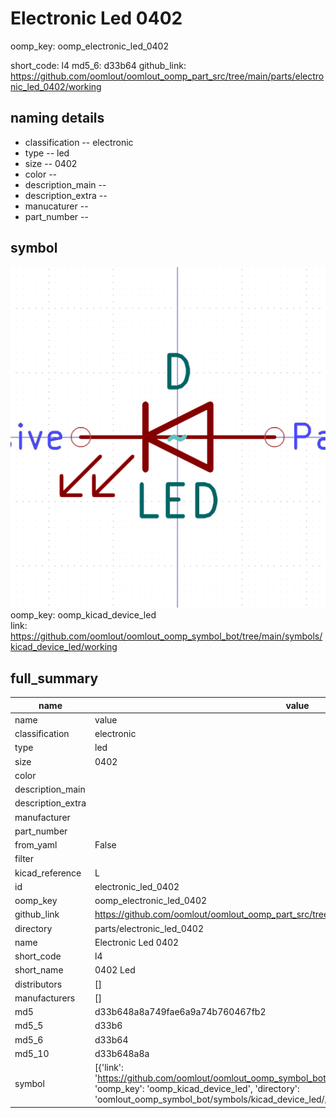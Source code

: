 # Electronic Led 0402
oomp_key: oomp_electronic_led_0402 


short_code: l4
md5_6: d33b64
github_link: https://github.com/oomlout/oomlout_oomp_part_src/tree/main/parts/electronic_led_0402/working
## naming details
* classification -- electronic
* type -- led
* size -- 0402
* color -- 
* description_main -- 
* description_extra -- 
* manucaturer -- 
* part_number -- 



## symbol

![](symbol/0/working/working_600.png)  
oomp_key: oomp_kicad_device_led  
link: https://github.com/oomlout/oomlout_oomp_symbol_bot/tree/main/symbols/kicad_device_led/working  


## full_summary
| name | value | 
| --- | --- | 
| name | value | 
| classification | electronic | 
| type | led | 
| size | 0402 | 
| color |  | 
| description_main |  | 
| description_extra |  | 
| manufacturer |  | 
| part_number |  | 
| from_yaml | False | 
| filter |  | 
| kicad_reference | L | 
| id | electronic_led_0402 | 
| oomp_key | oomp_electronic_led_0402 | 
| github_link | https://github.com/oomlout/oomlout_oomp_part_src/tree/main/parts/electronic_led_0402/working | 
| directory | parts/electronic_led_0402 | 
| name | Electronic Led 0402 | 
| short_code | l4 | 
| short_name | 0402 Led | 
| distributors | [] | 
| manufacturers | [] | 
| md5 | d33b648a8a749fae6a9a74b760467fb2 | 
| md5_5 | d33b6 | 
| md5_6 | d33b64 | 
| md5_10 | d33b648a8a | 
| symbol | [{'link': 'https://github.com/oomlout/oomlout_oomp_symbol_bot/tree/main/symbols/kicad_device_led', 'oomp_key': 'oomp_kicad_device_led', 'directory': 'oomlout_oomp_symbol_bot/symbols/kicad_device_led//working/working.kicad_sym'}] | 
